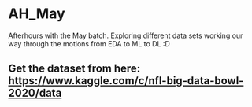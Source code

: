 # AH_May
 Afterhours with the May batch.
 Exploring different data sets working our way through the motions from EDA to ML to DL :D
 
 ## Get the dataset from here: https://www.kaggle.com/c/nfl-big-data-bowl-2020/data
 
